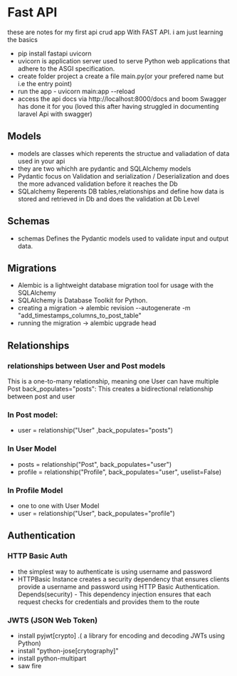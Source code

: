 # Fast API 
these are notes for my first api crud app With FAST API. i am just learning the basics

-  pip install fastapi uvicorn 
-  uvicorn is application server used to serve Python web applications that adhere to the ASGI specification.
-  create folder project a create a file main.py(or your prefered name but i.e the entry point) 
-  run the app - uvicorn main:app --reload 
-  access the api  docs via http://localhost:8000/docs and boom Swagger has done it for you (loved this after having     struggled in documenting laravel Api with swagger)


## Models

- models are classes which reperents the structue and valiadation of data used in your api
- they are two whichh are pydantic and SQLAlchemy models
- Pydantic focus on Validation and serialization / Deserialization  and does the more       advanced validation before it reaches the Db
- SQLalchemy Reperents DB tables,relationships and define how data is stored and retrieved in Db and does the validation at Db Level

## Schemas
- schemas Defines the Pydantic models used to validate input and output data.


## Migrations

- Alembic is a lightweight database migration tool for usage with the SQLAlchemy
- SQLAlchemy is Database Toolkit for Python.
- creating a migration ->  alembic revision --autogenerate -m "add_timestamps_columns_to_post_table"
- running the migration -> alembic upgrade head

## Relationships

### relationships between User and Post models

This is a one-to-many relationship, meaning one User can have multiple Post
back_populates="posts": This creates a bidirectional relationship between post and user

### In Post model:
- user = relationship("User" ,back_populates="posts")

### In User Model
- posts = relationship("Post", back_populates="user")
- profile = relationship("Profile", back_populates="user", uselist=False)

### In Profile Model
-  one to one with User Model
-  user = relationship("User", back_populates="profile")




## Authentication

### HTTP Basic Auth
- the simplest way to authenticate is using username and password
- HTTPBasic Instance creates a security dependency that ensures clients provide a username     and password using HTTP  Basic Authentication.
Depends(security) - This dependency injection ensures that each request checks for credentials and provides them to the route


###  JWTS (JSON Web Token)

- install pyjwt[crypto] .( a library for encoding and decoding JWTs using Python)
- install "python-jose[crytography]"
- install python-multipart
- saw fire